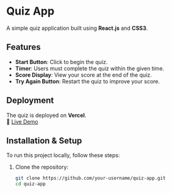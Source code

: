 # Quiz App

A simple quiz application built using **React.js** and **CSS3**.

## Features
- **Start Button**: Click to begin the quiz.
- **Timer**: Users must complete the quiz within the given time.
- **Score Display**: View your score at the end of the quiz.
- **Try Again Button**: Restart the quiz to improve your score.

## Deployment
The quiz is deployed on **Vercel**.  
🔗 [Live Demo](https://quiz-2i0k59oln-ujjwals-projects-43842eb9.vercel.app/)

## Installation & Setup
To run this project locally, follow these steps:

1. Clone the repository:
   ```bash
   git clone https://github.com/your-username/quiz-app.git
   cd quiz-app
